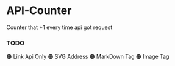 # API-Counter
Counter that +1 every time api got request 

### TODO
🟠 Link Api Only
🟠 SVG Address
🟠 MarkDown Tag
🟠 Image Tag
